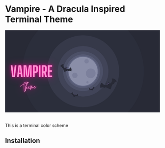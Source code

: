 # Vampire - A Dracula Inspired Terminal Theme
![Picture1](./Images/Banner.png)
<br>
<br/>
<p>
	This is a terminal color scheme
<p/>

## Installation

